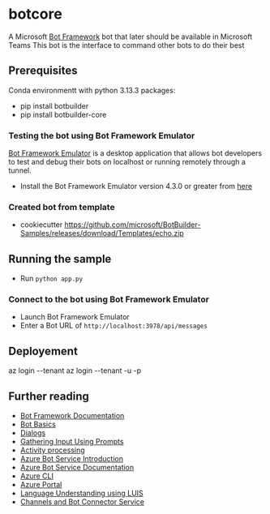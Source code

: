 
# botcore
A Microsoft [Bot Framework](https://dev.botframework.com) bot that later should be available in Microsoft Teams
This bot is the interface to command other bots to do their best

## Prerequisites
Conda environmentt with python 3.13.3
packages: 
- pip install botbuilder
- pip install botbuilder-core

### Testing the bot using Bot Framework Emulator
[Bot Framework Emulator](https://github.com/microsoft/botframework-emulator) is a desktop application that allows bot developers to test and debug their bots on localhost or running remotely through a tunnel.
- Install the Bot Framework Emulator version 4.3.0 or greater from [here](https://github.com/Microsoft/BotFramework-Emulator/releases)

### Created bot from template
- cookiecutter https://github.com/microsoft/BotBuilder-Samples/releases/download/Templates/echo.zip

## Running the sample
- Run `python app.py`

### Connect to the bot using Bot Framework Emulator
- Launch Bot Framework Emulator
- Enter a Bot URL of `http://localhost:3978/api/messages`

## Deployement
az login --tenant <TenantID>
az login --tenant <TenantID> -u <email> -p <password>

## Further reading
- [Bot Framework Documentation](https://docs.botframework.com)
- [Bot Basics](https://docs.microsoft.com/azure/bot-service/bot-builder-basics?view=azure-bot-service-4.0)
- [Dialogs](https://docs.microsoft.com/azure/bot-service/bot-builder-concept-dialog?view=azure-bot-service-4.0)
- [Gathering Input Using Prompts](https://docs.microsoft.com/azure/bot-service/bot-builder-prompts?view=azure-bot-service-4.0&tabs=csharp)
- [Activity processing](https://docs.microsoft.com/en-us/azure/bot-service/bot-builder-concept-activity-processing?view=azure-bot-service-4.0)
- [Azure Bot Service Introduction](https://docs.microsoft.com/azure/bot-service/bot-service-overview-introduction?view=azure-bot-service-4.0)
- [Azure Bot Service Documentation](https://docs.microsoft.com/azure/bot-service/?view=azure-bot-service-4.0)
- [Azure CLI](https://docs.microsoft.com/cli/azure/?view=azure-cli-latest)
- [Azure Portal](https://portal.azure.com)
- [Language Understanding using LUIS](https://docs.microsoft.com/azure/cognitive-services/luis/)
- [Channels and Bot Connector Service](https://docs.microsoft.com/azure/bot-service/bot-concepts?view=azure-bot-service-4.0)